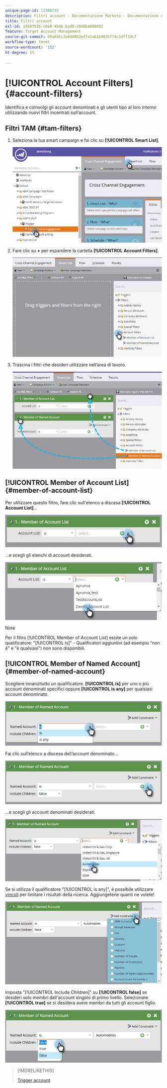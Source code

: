 ```yaml
---
unique-page-id: 11380732
description: Filtri account - Documentazione Marketo - Documentazione del prodotto
title: Filtri account
exl-id: a359f53b-c0a0-4b46-bad0-2840ba668892
feature: Target Account Management
source-git-commit: 09a656c3a0d0002edfa1a61b987bff4c1dff33cf
workflow-type: tm+mt
source-wordcount: '152'
ht-degree: 1%

---
```


# [!UICONTROL Account Filters] {#account-filters}

Identifica e coinvolgi gli account denominati e gli utenti tipo al loro interno utilizzando nuovi filtri incentrati sull’account.

## Filtri TAM {#tam-filters}

1. Seleziona la tua smart campaign e fai clic su **[!UICONTROL Smart List]**.

   ![](assets/one.png)

1. Fare clic su **+** per espandere la cartella **[!UICONTROL Account Filters]**.

   ![](assets/two.png)

1. Trascina i filtri che desideri utilizzare nell’area di lavoro.

   ![](assets/three.png)

## [!UICONTROL Member of Account List] {#member-of-account-list}

Per utilizzare questo filtro, fare clic sull&#39;elenco a discesa **[!UICONTROL Account List]**...

![](assets/four.png)

...e scegli gli elenchi di account desiderati.

![](assets/five.png)

>[!NOTE]
>
>Per il filtro [!UICONTROL Member of Account List] esiste un solo qualificatore: &quot;[!UICONTROL is]&quot; - Qualificatori aggiuntivi (ad esempio &quot;non è&quot; e &quot;è qualsiasi&quot;) non sono disponibili.

## [!UICONTROL Member of Named Account] {#member-of-named-account}

Scegliere innanzitutto un qualificatore. **[!UICONTROL is]** per uno o più account denominati specifici oppure **[!UICONTROL is any]** per qualsiasi account denominato.

![](assets/six.png)

Fai clic sull’elenco a discesa dell’account denominato...

![](assets/seven.png)

...e scegli gli account denominati desiderati.

![](assets/eight.png)

Se si utilizza il qualificatore &quot;[!UICONTROL is any]&quot;, è possibile utilizzare [vincoli](/help/marketo/product-docs/core-marketo-concepts/smart-lists-and-static-lists/using-smart-lists/add-a-constraint-to-a-smart-list-filter.md) per limitare i risultati della ricerca. Aggiungetene quanti ne volete!

![](assets/nine.png)

Imposta &quot;[!UICONTROL Include Children]&quot; su **[!UICONTROL false]** se desideri solo membri dall&#39;account singolo di primo livello. Selezionare **[!UICONTROL true]** se si desidera avere membri da tutti gli account figlio.

![](assets/ten.png)

>[!MORELIKETHIS]
>
>[Trigger account](/help/marketo/product-docs/target-account-management/engage/account-triggers.md)

